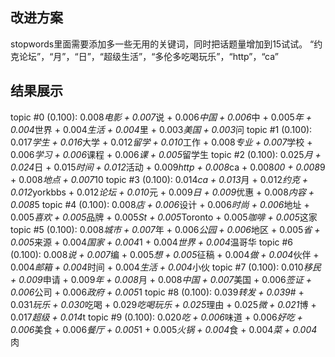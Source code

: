 ## 改进方案
stopwords里面需要添加多一些无用的关键词，同时把话题量增加到15试试。
“约克论坛”，“月”，“日”，“超级生活”，“多伦多吃喝玩乐”，“http”，“ca”

## 结果展示
topic #0 (0.100): 0.008*电影 + 0.007*说 + 0.006*中国 + 0.006*中 + 0.005*年 + 0.004*世界 + 0.004*生活 + 0.004*里 + 0.003*美国 + 0.003*问
topic #1 (0.100): 0.017*学生 + 0.016*大学 + 0.012*留学 + 0.010*工作 + 0.008*专业 + 0.007*学校 + 0.006*学习 + 0.006*课程 + 0.006*课 + 0.005*留学生
topic #2 (0.100): 0.025*月 + 0.024*日 + 0.015*时间 + 0.012*活动 + 0.009*http + 0.008*ca + 0.008*00 + 0.008*9 + 0.008*地点 + 0.007*10
topic #3 (0.100): 0.014*ca + 0.013*月 + 0.012*约克 + 0.012*yorkbbs + 0.012*论坛 + 0.010*元 + 0.009*日 + 0.009*优惠 + 0.008*内容 + 0.008*5
topic #4 (0.100): 0.008*店 + 0.006*设计 + 0.006*时尚 + 0.006*地址 + 0.005*喜欢 + 0.005*品牌 + 0.005*St + 0.005*Toronto + 0.005*咖啡 + 0.005*这家
topic #5 (0.100): 0.008*城市 + 0.007*年 + 0.006*公园 + 0.006*地区 + 0.005*省 + 0.005*来源 + 0.004*国家 + 0.004*1 + 0.004*世界 + 0.004*温哥华
topic #6 (0.100): 0.008*说 + 0.007*编 + 0.005*想 + 0.005*征稿 + 0.004*做 + 0.004*伙伴 + 0.004*邮箱 + 0.004*时间 + 0.004*生活 + 0.004*小伙
topic #7 (0.100): 0.010*移民 + 0.009*申请 + 0.009*年 + 0.008*月 + 0.008*中国 + 0.007*美国 + 0.006*签证 + 0.006*公司 + 0.006*政府 + 0.005*1
topic #8 (0.100): 0.039*转发 + 0.039*# + 0.031*玩乐 + 0.030*吃喝 + 0.029*吃喝玩乐 + 0.025*理由 + 0.025*微 + 0.021*博 + 0.017*超级 + 0.014*t
topic #9 (0.100): 0.020*吃 + 0.006*味道 + 0.006*好吃 + 0.006*美食 + 0.006*餐厅 + 0.005*1 + 0.005*火锅 + 0.004*食 + 0.004*菜 + 0.004*肉